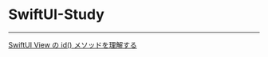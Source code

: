 # SwiftUI-Study
---
[SwiftUI View の id() メソッドを理解する
](https://github.com/nkmrh/SwiftUI-Study/blob/main/swiftui-id/swiftui-id.md)